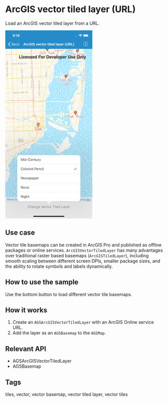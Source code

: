 # ArcGIS vector tiled layer (URL)

Load an ArcGIS vector tiled layer from a URL.

![ArcGIS vector tiled layer (URL) sample](vector-tiled-layer-url.png)

## Use case

Vector tile basemaps can be created in ArcGIS Pro and published as offline packages or online services. `ArcGISVectorTiledLayer` has many advantages over traditional raster based basemaps (`ArcGISTiledLayer`), including smooth scaling between different screen DPIs, smaller package sizes, and the ability to rotate symbols and labels dynamically.

## How to use the sample

Use the bottom button to load different vector tile basemaps.

## How it works

1. Create an `AGSArcGISVectorTiledLayer` with an ArcGIS Online service URL.
2. Add the layer as an `AGSBasemap` to the `AGSMap`.

## Relevant API

* AGSArcGISVectorTiledLayer
* AGSBasemap

## Tags

tiles, vector, vector basemap, vector tiled layer, vector tiles
